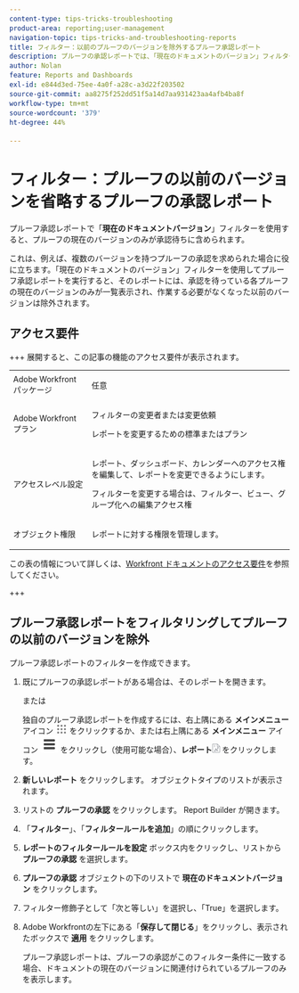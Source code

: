 ```yaml
---
content-type: tips-tricks-troubleshooting
product-area: reporting;user-management
navigation-topic: tips-tricks-and-troubleshooting-reports
title: フィルター：以前のプルーフのバージョンを除外するプルーフ承認レポート
description: プルーフの承認レポートでは、「現在のドキュメントのバージョン」フィルターを使用して、承認待ちのプルーフの現在のバージョンのみを含めることができるようになりました。
author: Nolan
feature: Reports and Dashboards
exl-id: e844d3ed-75ee-4a0f-a28c-a3d22f203502
source-git-commit: aa8275f252dd51f5a14d7aa931423aa4afb4ba8f
workflow-type: tm+mt
source-wordcount: '379'
ht-degree: 44%

---
```


# フィルター：プルーフの以前のバージョンを省略するプルーフの承認レポート

<!--Audited: 10/2024-->

プルーフ承認レポートで「**現在のドキュメントバージョン**」フィルターを使用すると、プルーフの現在のバージョンのみが承認待ちに含められます。

これは、例えば、複数のバージョンを持つプルーフの承認を求められた場合に役に立ちます。「現在のドキュメントのバージョン」フィルターを使用してプルーフ承認レポートを実行すると、そのレポートには、承認を待っている各プルーフの現在のバージョンのみが一覧表示され、作業する必要がなくなった以前のバージョンは除外されます。

## アクセス要件

+++ 展開すると、この記事の機能のアクセス要件が表示されます。 

<table style="table-layout:auto"> 
 <col> 
 <col> 
 <tbody> 
  <tr> 
   <td role="rowheader">Adobe Workfront パッケージ</td> 
   <td> <p>任意</p> </td> 
  </tr> 
  <tr> 
   <td role="rowheader">Adobe Workfront プラン</td> 
   <td> 
   <p>フィルターの変更者または変更依頼 </p>
   <p>レポートを変更するための標準またはプラン</p>
  </tr> 
  <tr> 
   <td role="rowheader">アクセスレベル設定</td> 
   <td> <p>レポート、ダッシュボード、カレンダーへのアクセス権を編集して、レポートを変更できるようにします。</p> <p>フィルターを変更する場合は、フィルター、ビュー、グループ化への編集アクセス権</p> </td> 
  </tr> 
  <tr> 
   <td role="rowheader">オブジェクト権限</td> 
   <td> <p>レポートに対する権限を管理します。</p>  </td> 
  </tr> 
 </tbody> 
</table>

この表の情報について詳しくは、[Workfront ドキュメントのアクセス要件](/help/quicksilver/administration-and-setup/add-users/access-levels-and-object-permissions/access-level-requirements-in-documentation.md)を参照してください。

+++

## プルーフ承認レポートをフィルタリングしてプルーフの以前のバージョンを除外

プルーフ承認レポートのフィルターを作成できます。

1. 既にプルーフの承認レポートがある場合は、そのレポートを開きます。

   または

   <!--
   <p style="color: #ff1493;" data-mc-conditions="QuicksilverOrClassic.Draft mode">Sarah: Add sub bullets for report creation.</p>
   -->

   独自のプルーフ承認レポートを作成するには、右上隅にある **メインメニュー** アイコン ![&#x200B; メインメニューアイコン &#x200B;](assets/main-menu-icon.png) をクリックするか、または右上隅にある **メインメニュー** アイコン ![&#x200B; メインメニュー行 &#x200B;](assets/lines-main-menu.png) をクリックし（使用可能な場合）、**レポート**![&#x200B; レポートアイコン &#x200B;](assets/reports-in-main-menu.png) をクリックします。

1. **新しいレポート** をクリックします。 オブジェクトタイプのリストが表示されます。
1. リストの **プルーフの承認** をクリックします。
Report Builder が開きます。
1. 「**フィルター**」、「**フィルタールールを追加**」の順にクリックします。

   <!--
   <p style="color: #ff1493;" data-mc-conditions="QuicksilverOrClassic.Draft mode">Tell Proof Lehi this isn't visible unless you scroll to it over on the right, not at all obvious. When on a laptop.</p>
   -->

1. **レポートのフィルタールールを設定** ボックス内をクリックし、リストから **プルーフの承認** を選択します。
1. **プルーフの承認** オブジェクトの下のリストで **現在のドキュメントバージョン** をクリックします。
1. フィルター修飾子として「次と等しい」を選択し、「True」を選択します。
1. Adobe Workfrontの左下にある「**保存して閉じる**」をクリックし、表示されたボックスで **適用** をクリックします。

   プルーフ承認レポートは、プルーフの承認がこのフィルター条件に一致する場合、ドキュメントの現在のバージョンに関連付けられているプルーフのみを表示します。
